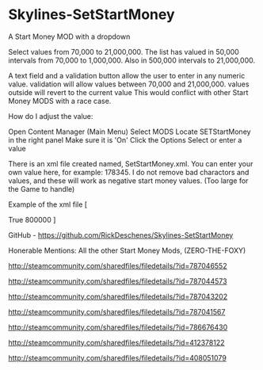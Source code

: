 
# Skylines-SetStartMoney
A Start Money MOD with a dropdown

Select values from 70,000 to 21,000,000. The list has valued in 50,000 intervals from 70,000 to 1,000,000. Also in 500,000 intervals to 21,000,000.

A text field and a validation button allow the user to enter in any numeric value. validation will allow values between 70,000 and 21,000,000. values outside will revert to the current value
This would conflict with other Start Money MODS with a race case.

How do I adjust the value:

Open Content Manager (Main Menu)
Select MODS
Locate SETStartMoney in the right panel
Make sure it is 'On'
Click the Options
Select or enter a value

There is an xml file created named, SetStartMoney.xml. You can enter your own value here, for example: 178345. I do not remove bad charactors and values, and these will work as negative start money values. (Too large for the Game to handle)

Example of the xml file
[
<?xml version="1.0" encoding="UTF-8"?>
<UserSettings>
<Enabled>True</Enabled>
<StartMoney>800000</StartMoney>
</UserSettings>
]

GitHub - https://github.com/RickDeschenes/Skylines-SetStartMoney

Honerable Mentions:
All the other Start Money Mods, (ZERO-THE-FOXY)

http://steamcommunity.com/sharedfiles/filedetails/?id=787046552

http://steamcommunity.com/sharedfiles/filedetails/?id=787044573

http://steamcommunity.com/sharedfiles/filedetails/?id=787043202

http://steamcommunity.com/sharedfiles/filedetails/?id=787041567

http://steamcommunity.com/sharedfiles/filedetails/?id=786676430

http://steamcommunity.com/sharedfiles/filedetails/?id=412378122

http://steamcommunity.com/sharedfiles/filedetails/?id=408051079
